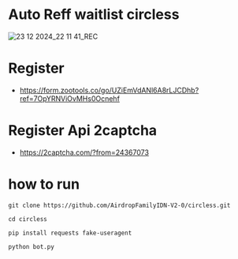 # Auto Reff waitlist circless
![23 12 2024_22 11 41_REC](https://github.com/user-attachments/assets/18c8aa35-661f-4d46-be4d-fbe6d6b3bb6b)

# Register
- https://form.zootools.co/go/UZiEmVdANl6A8rLJCDhb?ref=7OpYRNViOvMHs0Ocnehf

# Register Api 2captcha
- https://2captcha.com/?from=24367073

# how to run
```
git clone https://github.com/AirdropFamilyIDN-V2-0/circless.git
```
```
cd circless
```
```
pip install requests fake-useragent
```
```
python bot.py
```

